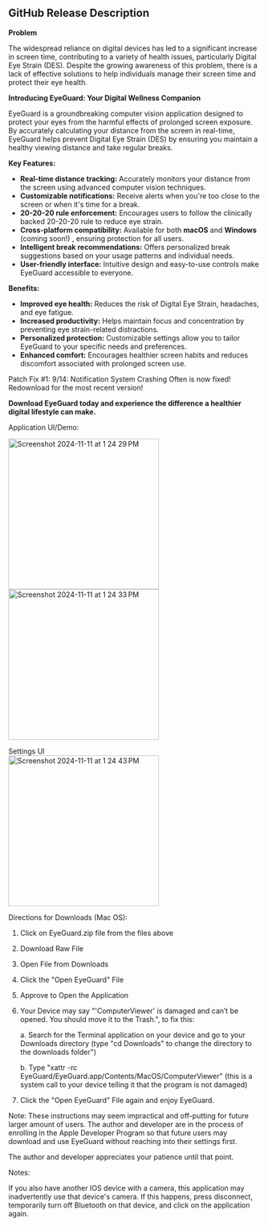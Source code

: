## **GitHub Release Description**

**Problem**

The widespread reliance on digital devices has led to a significant increase in screen time, contributing to a variety of health issues, particularly Digital Eye Strain (DES). Despite the growing awareness of this problem, there is a lack of effective solutions to help individuals manage their screen time and protect their eye health.

**Introducing EyeGuard: Your Digital Wellness Companion**

EyeGuard is a groundbreaking computer vision application designed to protect your eyes from the harmful effects of prolonged screen exposure. By accurately calculating your distance from the screen in real-time, EyeGuard helps prevent Digital Eye Strain (DES) by ensuring you maintain a healthy viewing distance and take regular breaks.

**Key Features:**

* **Real-time distance tracking:** Accurately monitors your distance from the screen using advanced computer vision techniques.
* **Customizable notifications:** Receive alerts when you're too close to the screen or when it's time for a break.
* **20-20-20 rule enforcement:** Encourages users to follow the clinically backed 20-20-20 rule to reduce eye strain.
* **Cross-platform compatibility:** Available for both **macOS** and **Windows** (coming soon!) , ensuring protection for all users.
* **Intelligent break recommendations:** Offers personalized break suggestions based on your usage patterns and individual needs.
* **User-friendly interface:** Intuitive design and easy-to-use controls make EyeGuard accessible to everyone.

**Benefits:**

* **Improved eye health:** Reduces the risk of Digital Eye Strain, headaches, and eye fatigue.
* **Increased productivity:** Helps maintain focus and concentration by preventing eye strain-related distractions.
* **Personalized protection:** Customizable settings allow you to tailor EyeGuard to your specific needs and preferences.
* **Enhanced comfort:** Encourages healthier screen habits and reduces discomfort associated with prolonged screen use.

Patch Fix #1:
9/14: Notification System Crashing Often is now fixed! Redownload for the most recent version!

**Download EyeGuard today and experience the difference a healthier digital lifestyle can make.**

Application UI/Demo:

<img width="300" alt="Screenshot 2024-11-11 at 1 24 29 PM" src="https://github.com/user-attachments/assets/b25b9d77-0e28-468c-bdcd-3bb7629d5861">
<img width="300" alt="Screenshot 2024-11-11 at 1 24 33 PM" src="https://github.com/user-attachments/assets/f780e4e0-eff3-44ff-b349-7c9980b79251">

Settings UI
<br/>
<img width="300" alt="Screenshot 2024-11-11 at 1 24 43 PM" src="https://github.com/user-attachments/assets/e87552b4-aa9b-4e34-bea5-7d546ba8c00c">

Directions for Downloads (Mac OS):

1. Click on EyeGuard.zip file from the files above
2. Download Raw File
3. Open File from Downloads
4. Click the "Open EyeGuard" File
5. Approve to Open the Application
6. Your Device may say "'ComputerViewer' is damaged and can’t be opened. You should move it to the Trash.", to fix this:
   
   a. Search for the Terminal application on your device and go to your Downloads directory (type "cd Downloads" to change the directory to the downloads folder")
   
   b. Type "xattr -rc EyeGuard/EyeGuard.app/Contents/MacOS/ComputerViewer" (this is a system call to your device telling it that the program is not damaged)
8. Click the "Open EyeGuard" File again and enjoy EyeGuard.

Note: These instructions may seem impractical and off-putting for future larger amount of users. The author and developer are in the process of enrolling in the Apple Developer Program so that future users may download and use EyeGuard without reaching into their settings first. 

The author and developer appreciates your patience until that point.

Notes:

If you also have another IOS device with a camera, this application may inadvertently use that device's camera. If this happens, press disconnect, temporarily turn off Bluetooth on that device, and click on the application again.  

